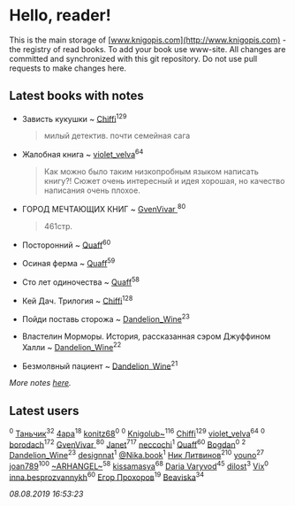 # Hello, reader!
This is the main storage of [www.knigopis.com](http://www.knigopis.com) - the registry of read books.
To add your book use www-site. All changes are committed and synchronized with this git repository.
Do not use pull requests to make changes here.


## Latest books with notes
* Зависть кукушки ~ [Chiffi](users/105/105831994080785626680-google)<sup>129</sup>
    > милый детектив. почти семейная сага

* Жалобная книга ~ [violet_velva](users/116/116961712580551399099-google)<sup>64</sup>
    > Как можно было таким низкопробным языком написать книгу?! Сюжет очень интересный и идея хорошая, но качество написания очень плохое.

* ГОРОД МЕЧТАЮЩИХ КНИГ ~ [GvenVivar ](users/158/158266434925901-facebook)<sup>80</sup>
    > 461стр.

* Посторонний ~ [Quaff](users/122/12267158-vkontakte)<sup>60</sup>

* Осиная ферма ~ [Quaff](users/122/12267158-vkontakte)<sup>59</sup>

* Сто лет одиночества ~ [Quaff](users/122/12267158-vkontakte)<sup>58</sup>

* Кей Дач. Трилогия ~ [Chiffi](users/105/105831994080785626680-google)<sup>128</sup>

* Пойди поставь сторожа ~ [Dandelion_Wine](users/586/58602788-vkontakte)<sup>23</sup>

* Властелин Морморы. История, рассказанная сэром Джуффином Халли ~ [Dandelion_Wine](users/586/58602788-vkontakte)<sup>22</sup>

* Безмолвный пациент ~ [Dandelion_Wine](users/586/58602788-vkontakte)<sup>21</sup>


_More notes [here](latest_books_with_notes.md)._


## Latest users
[](users/102/102192880596368244877-googleplus)<sup>0</sup> 
[Таньчик](users/209/2096581563762610-facebook)<sup>32</sup> 
[4apa](users/117/117392596378069249667-google)<sup>18</sup> 
[konitz68](users/220/220598790-vkontakte)<sup>0</sup> 
[](users/177/177017519607634-facebook)<sup>0</sup> 
[Knigolub~](users/111/111878597279669641685-google)<sup>116</sup> 
[Chiffi](users/105/105831994080785626680-google)<sup>129</sup> 
[violet_velva](users/116/116961712580551399099-google)<sup>64</sup> 
[](users/700/7002759394-instagram)<sup>0</sup> 
[borodach](users/157/15706320-vkontakte)<sup>172</sup> 
[GvenVivar ](users/158/158266434925901-facebook)<sup>80</sup> 
[Janet](users/108/108113656204404967440-google)<sup>717</sup> 
[neccochi](users/667/66767060-vkontakte)<sup>1</sup> 
[Quaff](users/122/12267158-vkontakte)<sup>60</sup> 
[Bogdan](users/100/100001618474012-facebook)<sup>0</sup> 
[](users/113/113385419764153208171-google)<sup>2</sup> 
[Dandelion_Wine](users/586/58602788-vkontakte)<sup>23</sup> 
[designnat](users/514/5143815-vkontakte)<sup>1</sup> 
[@Nika.book](users/101/101397067906124622805-google)<sup>1</sup> 
[Ник Литвинов](users/241/241974816-vkontakte)<sup>210</sup> 
[youno](users/302/302928912-vkontakte)<sup>27</sup> 
[joan789](users/240/2401650-vkontakte)<sup>100</sup> 
[~ARHANGEL~](users/642/64251996-vkontakte)<sup>58</sup> 
[kissamasya](users/684/68439978-vkontakte)<sup>68</sup> 
[Daria Varyvod](users/829/829893410524253-facebook)<sup>45</sup> 
[dilost](users/102/10206471247373307-facebook)<sup>3</sup> 
[Vix](users/109/109445053149434997046-google)<sup>0</sup> 
[inna.besprozvannykh](users/733/73323849-yandex)<sup>60</sup> 
[Егор Прохоров](users/481/481937529-vkontakte)<sup>19</sup> 
[Beaviska](users/102/10202544960024508-facebook)<sup>34</sup> 


_08.08.2019 16:53:23_
